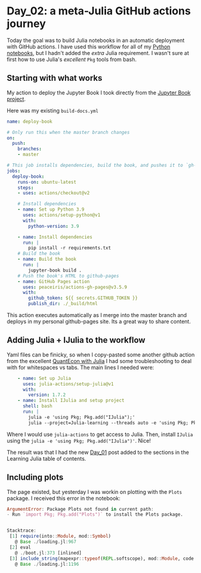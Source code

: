 # Day_02: a meta-Julia GitHub actions journey

Today the goal was to build Julia notebooks in an automatic deployment
with GitHub actions. I have used this workflow for all of my [Python
notebooks](https://cooperrc.github.io#open-educational-resources), but I
hadn't added the _extra_ Julia requirement. I wasn't sure at first how
to use Julia's _excellent_ `Pkg` tools from bash. 

## Starting with what works

My action to deploy the Jupyter Book I took directly from the
[Jupyter Book
project](https://jupyterbook.org/publish/gh-pages.html?highlight=actions).

Here was my existing `build-docs.yml`

```yaml
name: deploy-book

# Only run this when the master branch changes
on:
  push:
    branches:
    - master

# This job installs dependencies, build the book, and pushes it to `gh-pages`
jobs:
  deploy-book:
    runs-on: ubuntu-latest
    steps:
    - uses: actions/checkout@v2

    # Install dependencies
    - name: Set up Python 3.9
      uses: actions/setup-python@v1
      with:
        python-version: 3.9

    - name: Install dependencies
      run: |
        pip install -r requirements.txt
    # Build the book
    - name: Build the book
      run: |
        jupyter-book build .
    # Push the book's HTML to github-pages
    - name: GitHub Pages action
      uses: peaceiris/actions-gh-pages@v3.5.9
      with:
        github_token: ${{ secrets.GITHUB_TOKEN }}
        publish_dir: ./_build/html
```

This action executes automatically as I merge into the master branch and
deploys in my personal github-pages site. Its a great way to share
content. 

## Adding Julia + IJulia to the workflow

Yaml files can be finicky, so when I copy-pasted some another github
action from the excellent [QuantEcon with
Julia](https://julia.quantecon.org/intro.html) I had some
troubleshooting to deal with for whitespaces vs tabs. The main lines I
needed were:

```yaml
    - name: Set up Julia
      uses: julia-actions/setup-julia@v1
      with: 
        version: 1.7.2
    - name: Install IJulia and setup project
      shell: bash
      run: |
        julia -e 'using Pkg; Pkg.add("IJulia");'
        julia --project=Julia-learning --threads auto -e 'using Pkg; Pkg.instantiate();'
```

Where I would use `julia-actions` to get access to Julia. Then, install
`IJulia` using the `julia -e 'using Pkg; Pkg.add("IJulia")'`. Nice!

The result was that I had the new [Day_01](./day_01.md) post added to
the sections in the Learning Julia table of contents. 

## Including plots

The page existed, but yesterday I was workin  on plotting with the
`Plots` package. I received this error in the notebook:

```julia
ArgumentError: Package Plots not found in current path:
- Run `import Pkg; Pkg.add("Plots")` to install the Plots package.


Stacktrace:
 [1] require(into::Module, mod::Symbol)
   @ Base ./loading.jl:967
 [2] eval
   @ ./boot.jl:373 [inlined]
 [3] include_string(mapexpr::typeof(REPL.softscope), mod::Module, code::String, filename::String)
   @ Base ./loading.jl:1196
```

